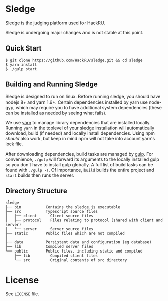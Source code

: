 # Sledge

Sledge is the judging platform used for HackRU.

Sledge is undergoing major changes and is not stable at this point.

## Quick Start

```
$ git clone https://github.com/HackRU/sledge.git && cd sledge
$ yarn install
$ ./gulp start
```

## Building and Running Sledge

Sledge is designed to run on linux. Before running sledge, you should have
nodejs 8+ and yarn 1.6+. Certain dependencies installed by yarn use node-gyp,
which may require you to have additional system dependencies (these can be
installed as needed by seeing what fails).

We use [yarn][yarn] to manage library dependencies that are installed locally.
Running `yarn` in the toplevel of your sledge installation will automatically
download, build (if needed) and locally install dependencies. Using npm *should*
also work, but keep in mind npm will not take into account yarn's lock file.

After downloading dependencies, build tasks are managed by [gulp][gulp]. For
convenience, `./gulp` will forward its arguments to the locally installed gulp
so you don't have to install gulp globally. A full list of build tasks can be
found with `./gulp -T`. Of importance, `build` builds the entire project and
`start` builds then runs the server.

[gulp]: https://github.com/gulpjs/gulp "Gulp"
[yarn]: https://github.com/yarnpkg/yarn "Yarn"

## Directory Structure

```
sledge
├── bin           Contains the sledge.js executable
├── src           Typescript source files
│   ├── client      Client source files
│   ├── protocol    Files relating to protocol (shared with client and server)
│   └── server      Server source files
├── static        Public files which are not compiled
│
├── data          Persistent data and configuration (eg database)
├── lib           Compiled server files
└── public        Public files, including static and compiled
    ├── lib         Compiled client files
    └── src         Original contents of src directory
```

# License

See `LICENSE` file.
